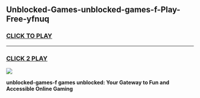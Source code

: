 
## Unblocked-Games-unblocked-games-f-Play-Free-yfnuq
<h3>
<a href="https://premium76.site?title=unblocked-games-f&ref=22A">CLICK TO PLAY</a></h3>
<hr>

<h3>
<a href="https://premium76.site?title=unblocked-games-f&ref=22A">CLICK 2 PLAY</a>
  
</h3>

<a href="https://premium76.site?title=unblocked-games-f&ref=22A"><img src="https://clearcache.store/games.png"></a>


**unblocked-games-f games unblocked: Your Gateway to Fun and Accessible Online Gaming**
